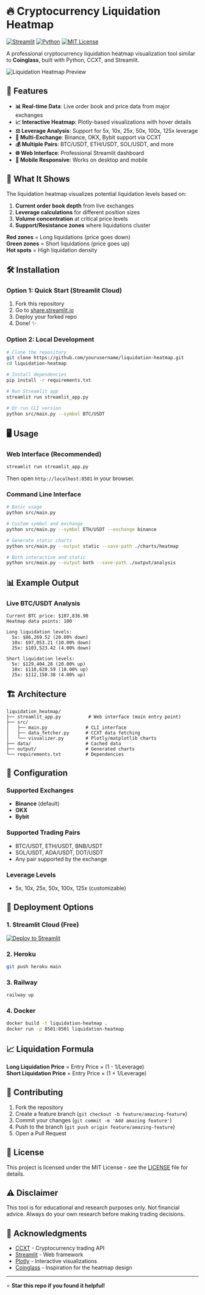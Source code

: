 # 🔥 Cryptocurrency Liquidation Heatmap

[![Streamlit](https://img.shields.io/badge/Streamlit-FF4B4B?style=for-the-badge&logo=streamlit&logoColor=white)](https://streamlit.io/)
[![Python](https://img.shields.io/badge/Python-3776AB?style=for-the-badge&logo=python&logoColor=white)](https://python.org/)
[![MIT License](https://img.shields.io/badge/License-MIT-green.svg?style=for-the-badge)](LICENSE)

A professional cryptocurrency liquidation heatmap visualization tool similar to **Coinglass**, built with Python, CCXT, and Streamlit.

![Liquidation Heatmap Preview](https://via.placeholder.com/800x400/0d1117/ffffff?text=Liquidation+Heatmap+Preview)

## 🚀 Features

- **📊 Real-time Data**: Live order book and price data from major exchanges
- **📈 Interactive Heatmap**: Plotly-based visualizations with hover details  
- **⚖️ Leverage Analysis**: Support for 5x, 10x, 25x, 50x, 100x, 125x leverage
- **🔄 Multi-Exchange**: Binance, OKX, Bybit support via CCXT
- **💰 Multiple Pairs**: BTC/USDT, ETH/USDT, SOL/USDT, and more
- **🌐 Web Interface**: Professional Streamlit dashboard
- **📱 Mobile Responsive**: Works on desktop and mobile

## 🎯 What It Shows

The liquidation heatmap visualizes potential liquidation levels based on:

1. **Current order book depth** from live exchanges
2. **Leverage calculations** for different position sizes
3. **Volume concentration** at critical price levels
4. **Support/Resistance zones** where liquidations cluster

**Red zones** = Long liquidations (price goes down)  
**Green zones** = Short liquidations (price goes up)  
**Hot spots** = High liquidation density

## 🛠️ Installation

### Option 1: Quick Start (Streamlit Cloud)
1. Fork this repository
2. Go to [share.streamlit.io](https://share.streamlit.io)
3. Deploy your forked repo
4. Done! ✨

### Option 2: Local Development
```bash
# Clone the repository
git clone https://github.com/yourusername/liquidation-heatmap.git
cd liquidation-heatmap

# Install dependencies
pip install -r requirements.txt

# Run Streamlit app
streamlit run streamlit_app.py

# Or run CLI version
python src/main.py --symbol BTC/USDT
```

## 🖥️ Usage

### Web Interface (Recommended)
```bash
streamlit run streamlit_app.py
```
Then open `http://localhost:8501` in your browser.

### Command Line Interface
```bash
# Basic usage
python src/main.py

# Custom symbol and exchange
python src/main.py --symbol ETH/USDT --exchange binance

# Generate static charts
python src/main.py --output static --save-path ./charts/heatmap

# Both interactive and static
python src/main.py --output both --save-path ./output/analysis
```

## 📊 Example Output

### Live BTC/USDT Analysis
```
Current BTC price: $107,836.90
Heatmap data points: 100

Long liquidation levels:
  5x: $86,269.52 (20.00% down)
  10x: $97,053.21 (10.00% down)
  25x: $103,523.42 (4.00% down)

Short liquidation levels:
  5x: $129,404.28 (20.00% up)
  10x: $118,620.59 (10.00% up)
  25x: $112,150.38 (4.00% up)
```

## 🏗️ Architecture

```
liquidation_heatmap/
├── streamlit_app.py          # Web interface (main entry point)
├── src/
│   ├── main.py              # CLI interface
│   ├── data_fetcher.py      # CCXT data fetching
│   └── visualizer.py        # Plotly/matplotlib charts
├── data/                    # Cached data
├── output/                  # Generated charts
└── requirements.txt         # Dependencies
```

## 🔧 Configuration

### Supported Exchanges
- **Binance** (default)
- **OKX** 
- **Bybit**

### Supported Trading Pairs
- BTC/USDT, ETH/USDT, BNB/USDT
- SOL/USDT, ADA/USDT, DOT/USDT
- Any pair supported by the exchange

### Leverage Levels
- 5x, 10x, 25x, 50x, 100x, 125x (customizable)

## 🚀 Deployment Options

### 1. Streamlit Cloud (Free)
[![Deploy to Streamlit](https://static.streamlit.io/badges/streamlit_badge_black_white.svg)](https://share.streamlit.io/new?repo=vsching/liquidation-heatmap&branch=main&mainModule=streamlit_app.py)

### 2. Heroku
```bash
git push heroku main
```

### 3. Railway
```bash
railway up
```

### 4. Docker
```bash
docker build -t liquidation-heatmap .
docker run -p 8501:8501 liquidation-heatmap
```

## 📈 Liquidation Formula

**Long Liquidation Price** = Entry Price × (1 - 1/Leverage)  
**Short Liquidation Price** = Entry Price × (1 + 1/Leverage)

## 🤝 Contributing

1. Fork the repository
2. Create a feature branch (`git checkout -b feature/amazing-feature`)
3. Commit your changes (`git commit -m 'Add amazing feature'`)
4. Push to the branch (`git push origin feature/amazing-feature`)
5. Open a Pull Request

## 📄 License

This project is licensed under the MIT License - see the [LICENSE](LICENSE) file for details.

## ⚠️ Disclaimer

This tool is for educational and research purposes only. Not financial advice. Always do your own research before making trading decisions.

## 🙏 Acknowledgments

- [CCXT](https://github.com/ccxt/ccxt) - Cryptocurrency trading API
- [Streamlit](https://streamlit.io/) - Web framework
- [Plotly](https://plotly.com/) - Interactive visualizations
- [Coinglass](https://coinglass.com/) - Inspiration for the heatmap design

---

⭐ **Star this repo if you found it helpful!**